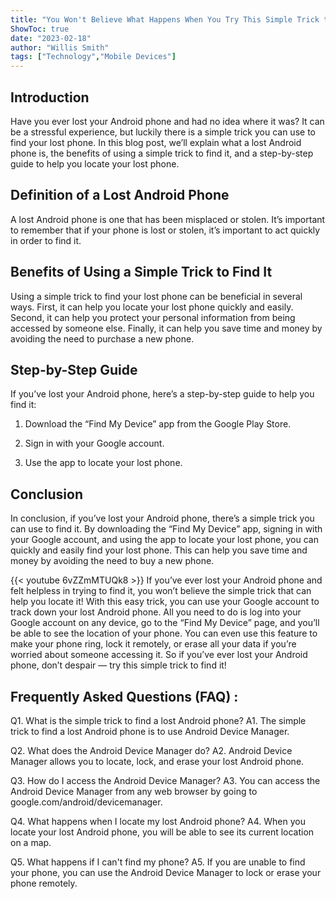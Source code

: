 ```yaml
---
title: "You Won't Believe What Happens When You Try This Simple Trick to Find Your Lost Android Phone!"
ShowToc: true 
date: "2023-02-18"
author: "Willis Smith" 
tags: ["Technology","Mobile Devices"]
---
```

## Introduction

Have you ever lost your Android phone and had no idea where it was? It can be a stressful experience, but luckily there is a simple trick you can use to find your lost phone. In this blog post, we’ll explain what a lost Android phone is, the benefits of using a simple trick to find it, and a step-by-step guide to help you locate your lost phone. 

## Definition of a Lost Android Phone

A lost Android phone is one that has been misplaced or stolen. It’s important to remember that if your phone is lost or stolen, it’s important to act quickly in order to find it. 

## Benefits of Using a Simple Trick to Find It

Using a simple trick to find your lost phone can be beneficial in several ways. First, it can help you locate your lost phone quickly and easily. Second, it can help you protect your personal information from being accessed by someone else. Finally, it can help you save time and money by avoiding the need to purchase a new phone. 

## Step-by-Step Guide

If you’ve lost your Android phone, here’s a step-by-step guide to help you find it: 

1. Download the “Find My Device” app from the Google Play Store. 

2. Sign in with your Google account. 

3. Use the app to locate your lost phone. 

## Conclusion

In conclusion, if you’ve lost your Android phone, there’s a simple trick you can use to find it. By downloading the “Find My Device” app, signing in with your Google account, and using the app to locate your lost phone, you can quickly and easily find your lost phone. This can help you save time and money by avoiding the need to buy a new phone.

{{< youtube 6vZZmMTUQk8 >}} 
If you’ve ever lost your Android phone and felt helpless in trying to find it, you won’t believe the simple trick that can help you locate it! With this easy trick, you can use your Google account to track down your lost Android phone. All you need to do is log into your Google account on any device, go to the “Find My Device” page, and you’ll be able to see the location of your phone. You can even use this feature to make your phone ring, lock it remotely, or erase all your data if you’re worried about someone accessing it. So if you’ve ever lost your Android phone, don’t despair — try this simple trick to find it!

## Frequently Asked Questions (FAQ) :
Q1. What is the simple trick to find a lost Android phone? 
A1. The simple trick to find a lost Android phone is to use Android Device Manager.

Q2. What does the Android Device Manager do?
A2. Android Device Manager allows you to locate, lock, and erase your lost Android phone.

Q3. How do I access the Android Device Manager?
A3. You can access the Android Device Manager from any web browser by going to google.com/android/devicemanager.

Q4. What happens when I locate my lost Android phone?
A4. When you locate your lost Android phone, you will be able to see its current location on a map.

Q5. What happens if I can't find my phone?
A5. If you are unable to find your phone, you can use the Android Device Manager to lock or erase your phone remotely.


